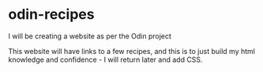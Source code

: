 # odin-recipes

I will be creating a website as per the Odin project 

This website will have links to a few recipes, and this is to just build my html knowledge and confidence - I will return later and add CSS.

